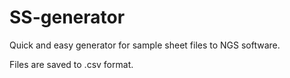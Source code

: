 # SS-generator
Quick and easy generator for sample sheet files to NGS software.


Files are saved to .csv format.
